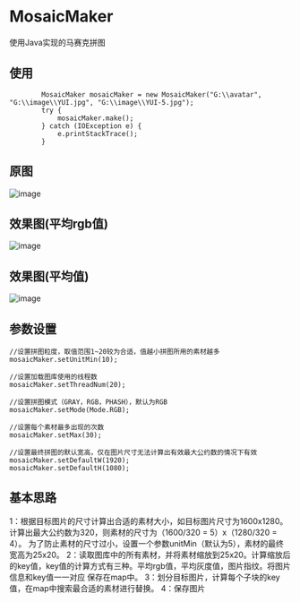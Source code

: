# MosaicMaker
使用Java实现的马赛克拼图

## 使用
```
        MosaicMaker mosaicMaker = new MosaicMaker("G:\\avatar", "G:\\image\\YUI.jpg", "G:\\image\\YUI-5.jpg");
        try {
            mosaicMaker.make();
        } catch (IOException e) {
            e.printStackTrace();
        }
```

## 原图
![image](https://github.com/Claner/MosaicMaker/blob/master/src/mosaic/YUI.jpg)

## 效果图(平均rgb值)
![image](https://github.com/Claner/MosaicMaker/blob/master/src/mosaic/YUI-5.jpg)

## 效果图(平均值)
![image](https://github.com/Claner/MosaicMaker/blob/master/src/mosaic/YUI-gray-5.jpg)

## 参数设置
```
//设置拼图粒度，取值范围1~20较为合适，值越小拼图所用的素材越多
mosaicMaker.setUnitMin(10);

//设置加载图库使用的线程数
mosaicMaker.setThreadNum(20);

//设置拼图模式（GRAY，RGB，PHASH），默认为RGB
mosaicMaker.setMode(Mode.RGB);

//设置每个素材最多出现的次数
mosaicMaker.setMax(30);

//设置最终拼图的默认宽高，仅在图片尺寸无法计算出有效最大公约数的情况下有效
mosaicMaker.setDefaultW(1920);
mosaicMaker.setDefaultH(1080);
```


## 基本思路
1：根据目标图片的尺寸计算出合适的素材大小，如目标图片尺寸为1600x1280。计算出最大公约数为320，则素材的尺寸为（1600/320 = 5）x（1280/320 = 4）。
为了防止素材的尺寸过小，设置一个参数unitMin（默认为5），素材的最终宽高为25x20。
2：读取图库中的所有素材，并将素材缩放到25x20。计算缩放后的key值，key值的计算方式有三种。平均rgb值，平均灰度值，图片指纹。将图片信息和key值一一对应
保存在map中。
3：划分目标图片，计算每个子块的key值，在map中搜索最合适的素材进行替换。
4：保存图片
